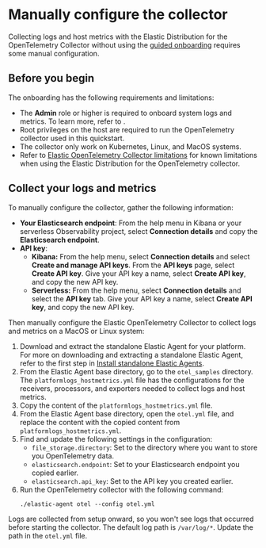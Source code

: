 # Manually configure the collector
Collecting logs and host metrics with the Elastic Distribution for the OpenTelemetry Collector without using the [guided onboarding](docs/guided-onboarding.md) requires some manual configuration.

## Before you begin
The onboarding has the following requirements and limitations:

- The **Admin** role or higher is required to onboard system logs and metrics. To learn more, refer to <DocLink slug="/serverless/general/assign-user-roles" />.
- Root privileges on the host are required to run the OpenTelemetry collector used in this quickstart.
- The collector only work on Kubernetes, Linux, and MacOS systems.
- Refer to [Elastic OpenTelemetry Collector limitations](collector-limitations.md) for known limitations when using the Elastic Distribution for the OpenTelemetry collector.

## Collect your logs and metrics

To manually configure the collector, gather the following information:

- **Your Elasticsearch endpoint**: From the help menu in Kibana or your serverless Observability project, select **Connection details** and copy the **Elasticsearch endpoint**.
- **API key**:
   - **Kibana:** From the help menu, select **Connection details** and select **Create and manage API keys**. From the **API keys** page, select **Create API key**. Give your API key a name, select **Create API key**, and copy the new API key.
   - **Serverless:** From the help menu, select **Connection details** and select the **API key** tab. Give your API key a name, select **Create API key**, and copy the new API key.

Then manually configure the Elastic OpenTelemetry Collector to collect logs and metrics on a MacOS or Linux system:

1. Download and extract the standalone Elastic Agent for your platform. For more on downloading and extracting a standalone Elastic Agent, refer to the first step in [Install standalone Elastic Agents](https://www.elastic.co/guide/en/fleet/current/install-standalone-elastic-agent.html).
1. From the Elastic Agent base directory, go to the `otel_samples` directory. The `platformlogs_hostmetrics.yml` file has the configurations for the receivers, processors, and exporters needed to collect logs and host metrics.
1. Copy the content of the `platformlogs_hostmetrics.yml` file.
1. From the Elastic Agent base directory, open the `otel.yml` file, and replace the content with the copied content from `platformlogs_hostmetrics.yml`.
1. Find and update the following settings in the configuration:
    - `file_storage.directory`: Set to the directory where you want to store you OpenTelemetry data. <!-- do we want to recommend a specific folder for this? -->
    - `elasticsearch.endpoint`: Set to your Elasticsearch endpoint you copied earlier.
    - `elasticsearch.api_key`: Set to the API key you created earlier.
1. Run the OpenTelemetry collector with the following command:
   ```console
   ./elastic-agent otel --config otel.yml
   ```

Logs are collected from setup onward, so you won't see logs that occurred before starting the collector.
The default log path is `/var/log/*`. Update the path in the `otel.yml` file.